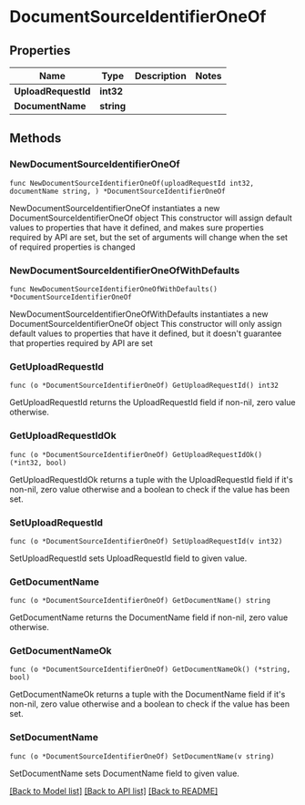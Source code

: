 # DocumentSourceIdentifierOneOf

## Properties

Name | Type | Description | Notes
------------ | ------------- | ------------- | -------------
**UploadRequestId** | **int32** |  | 
**DocumentName** | **string** |  | 

## Methods

### NewDocumentSourceIdentifierOneOf

`func NewDocumentSourceIdentifierOneOf(uploadRequestId int32, documentName string, ) *DocumentSourceIdentifierOneOf`

NewDocumentSourceIdentifierOneOf instantiates a new DocumentSourceIdentifierOneOf object
This constructor will assign default values to properties that have it defined,
and makes sure properties required by API are set, but the set of arguments
will change when the set of required properties is changed

### NewDocumentSourceIdentifierOneOfWithDefaults

`func NewDocumentSourceIdentifierOneOfWithDefaults() *DocumentSourceIdentifierOneOf`

NewDocumentSourceIdentifierOneOfWithDefaults instantiates a new DocumentSourceIdentifierOneOf object
This constructor will only assign default values to properties that have it defined,
but it doesn't guarantee that properties required by API are set

### GetUploadRequestId

`func (o *DocumentSourceIdentifierOneOf) GetUploadRequestId() int32`

GetUploadRequestId returns the UploadRequestId field if non-nil, zero value otherwise.

### GetUploadRequestIdOk

`func (o *DocumentSourceIdentifierOneOf) GetUploadRequestIdOk() (*int32, bool)`

GetUploadRequestIdOk returns a tuple with the UploadRequestId field if it's non-nil, zero value otherwise
and a boolean to check if the value has been set.

### SetUploadRequestId

`func (o *DocumentSourceIdentifierOneOf) SetUploadRequestId(v int32)`

SetUploadRequestId sets UploadRequestId field to given value.


### GetDocumentName

`func (o *DocumentSourceIdentifierOneOf) GetDocumentName() string`

GetDocumentName returns the DocumentName field if non-nil, zero value otherwise.

### GetDocumentNameOk

`func (o *DocumentSourceIdentifierOneOf) GetDocumentNameOk() (*string, bool)`

GetDocumentNameOk returns a tuple with the DocumentName field if it's non-nil, zero value otherwise
and a boolean to check if the value has been set.

### SetDocumentName

`func (o *DocumentSourceIdentifierOneOf) SetDocumentName(v string)`

SetDocumentName sets DocumentName field to given value.



[[Back to Model list]](../README.md#documentation-for-models) [[Back to API list]](../README.md#documentation-for-api-endpoints) [[Back to README]](../README.md)


